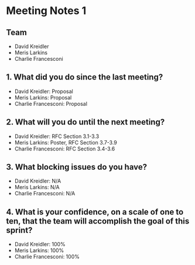 # Meeting Notes 1

## Team

- David Kreidler
- Meris Larkins
- Charlie Francesconi

## 1. What did you do since the last meeting?

- David Kreidler: Proposal
- Meris Larkins: Proposal
- Charlie Francesconi: Proposal
 
## 2. What will you do until the next meeting?

- David Kreidler: RFC Section 3.1-3.3
- Meris Larkins: Poster, RFC Section 3.7-3.9
- Charlie Francesconi: RFC Section 3.4-3.6

## 3. What blocking issues do you have?

- David Kreidler: N/A
- Meris Larkins: N/A
- Charlie Francesconi: N/A

## 4. What is your confidence, on a scale of one to ten, that the team will accomplish the goal of this sprint?

- David Kreidler: 100%
- Meris Larkins: 100%
- Charlie Francesconi: 100%